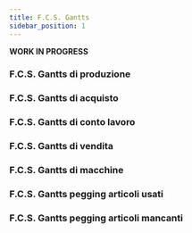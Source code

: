 ```yaml
---
title: F.C.S. Gantts
sidebar_position: 1
---
```


**WORK IN PROGRESS**

### F.C.S. Gantts di produzione

### F.C.S. Gantts di acquisto

### F.C.S. Gantts di conto lavoro

### F.C.S. Gantts di vendita

### F.C.S. Gantts di macchine

### F.C.S. Gantts pegging articoli usati

### F.C.S. Gantts pegging articoli mancanti


